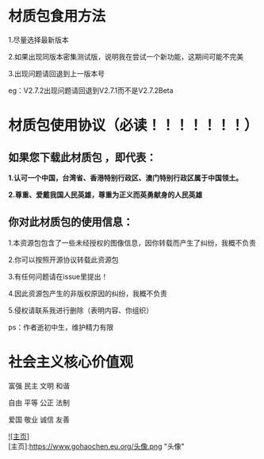 材质包食用方法
==============

1.尽量选择最新版本

2.如果出现同版本密集测试版，说明我在尝试一个新功能，这期间可能不完美

3.出现问题请回退到上一版本号

eg：V2.7.2出现问题请回退到V2.7.1而不是V2.7.2Beta

材质包使用协议（必读！！！！！！！）
====================================

如果您下载此材质包 ，即代表：
-----------------------------

**1.认可一个中国，台湾省、香港特别行政区、澳门特别行政区属于中国领土。**

**2.尊重、爱戴我国人民英雄，尊重为正义而英勇献身的人民英雄**

你对此材质包的使用信息：
------------------------

1.本资源包包含了一些未经授权的图像信息，因你转载而产生了纠纷，我概不负责

2.你可以按照开源协议转载此资源包

3.有任何问题请在issue里提出！

4.因此资源包产生的非版权原因的纠纷，我概不负责

5.侵权请联系我进行删除（表明内容、你组织）

ps：作者逝初中生，维护精力有限

社会主义核心价值观
===================

富强 民主 文明 和谐

自由 平等 公正 法制

爱国 敬业 诚信 友善

[![主页]](https://www.gohaochen.eu.org)  
[主页]:https://www.gohaochen.eu.org/头像.png "头像"  
